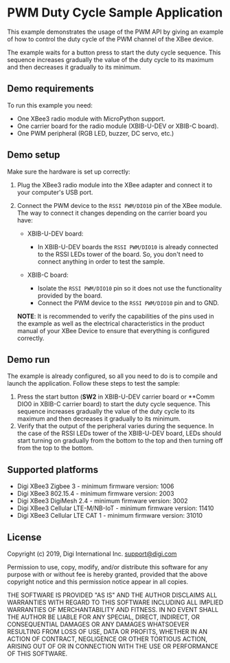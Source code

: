 PWM Duty Cycle Sample Application
=================================

This example demonstrates the usage of the PWM API by giving an example of
how to control the duty cycle of the PWM channel of the XBee device.

The example waits for a button press to start the duty cycle sequence. This
sequence increases gradually the value of the duty cycle to its maximum and
then decreases it gradually to its minimum.

Demo requirements
-----------------

To run this example you need:

* One XBee3 radio module with MicroPython support.
* One carrier board for the radio module (XBIB-U-DEV or XBIB-C board).
* One PWM peripheral (RGB LED, buzzer, DC servo, etc.)

Demo setup
----------

Make sure the hardware is set up correctly:

1. Plug the XBee3 radio module into the XBee adapter and connect it to your
   computer's USB port.
2. Connect the PWM device to the ``RSSI PWM/DIO10`` pin of the XBee module. The
   way to connect it changes depending on the carrier board you have:

   * XBIB-U-DEV board:

     * In XBIB-U-DEV boards the ``RSSI PWM/DIO10`` is already connected to the
       RSSI LEDs tower of the board. So, you don't need to connect anything in
       order to test the sample.

   * XBIB-C board:

     * Isolate the ``RSSI PWM/DIO10`` pin so it does not use the
       functionality provided by the board.
     * Connect the PWM device to the ``RSSI PWM/DIO10`` pin and to GND.

   **NOTE**: It is recommended to verify the capabilities of the pins used in
   the example as well as the electrical characteristics in the product manual
   of your XBee Device to ensure that everything is configured correctly.

Demo run
--------

The example is already configured, so all you need to do is to compile and 
launch the application. Follow these steps to test the sample:

1. Press the start button (**SW2** in XBIB-U-DEV carrier board or **Comm DIO0
   in XBIB-C carrier board) to start the duty cycle sequence. This sequence
   increases gradually the value of the duty cycle to its maximum and then
   decreases it gradually to its minimum.
2. Verify that the output of the peripheral varies during the sequence. In the
   case of the RSSI LEDs tower of the XBIB-U-DEV board, LEDs should start
   turning on gradually from the bottom to the top and then turning off from
   the top to the bottom. 

Supported platforms
-------------------

* Digi XBee3 Zigbee 3 - minimum firmware version: 1006
* Digi XBee3 802.15.4 - minimum firmware version: 2003
* Digi XBee3 DigiMesh 2.4 - minimum firmware version: 3002
* Digi XBee3 Cellular LTE-M/NB-IoT - minimum firmware version: 11410
* Digi XBee3 Cellular LTE CAT 1 - minimum firmware version: 31010

License
-------

Copyright (c) 2019, Digi International Inc. <support@digi.com>

Permission to use, copy, modify, and/or distribute this software for any
purpose with or without fee is hereby granted, provided that the above
copyright notice and this permission notice appear in all copies.

THE SOFTWARE IS PROVIDED "AS IS" AND THE AUTHOR DISCLAIMS ALL WARRANTIES
WITH REGARD TO THIS SOFTWARE INCLUDING ALL IMPLIED WARRANTIES OF
MERCHANTABILITY AND FITNESS. IN NO EVENT SHALL THE AUTHOR BE LIABLE FOR
ANY SPECIAL, DIRECT, INDIRECT, OR CONSEQUENTIAL DAMAGES OR ANY DAMAGES
WHATSOEVER RESULTING FROM LOSS OF USE, DATA OR PROFITS, WHETHER IN AN
ACTION OF CONTRACT, NEGLIGENCE OR OTHER TORTIOUS ACTION, ARISING OUT OF
OR IN CONNECTION WITH THE USE OR PERFORMANCE OF THIS SOFTWARE.